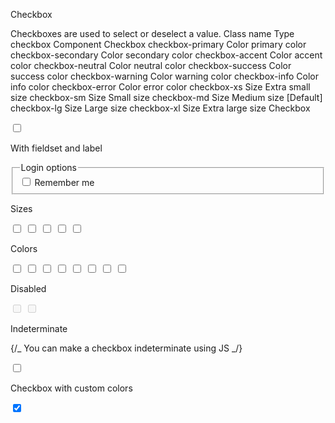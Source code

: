 Checkbox

Checkboxes are used to select or deselect a value.
Class name
Type
checkbox Component
Checkbox
checkbox-primary
Color
primary color
checkbox-secondary
Color
secondary color
checkbox-accent
Color
accent color
checkbox-neutral
Color
neutral color
checkbox-success
Color
success color
checkbox-warning
Color
warning color
checkbox-info
Color
info color
checkbox-error
Color
error color
checkbox-xs
Size
Extra small size
checkbox-sm
Size
Small size
checkbox-md
Size
Medium size [Default]
checkbox-lg
Size
Large size
checkbox-xl
Size
Extra large size
Checkbox

<input type="checkbox" defaultChecked className="checkbox" />

With fieldset and label

<fieldset className="fieldset bg-base-100 border-base-300 rounded-box w-64 border p-4">
  <legend className="fieldset-legend">Login options</legend>
  <label className="label">
    <input type="checkbox" defaultChecked className="checkbox" />
    Remember me
  </label>
</fieldset>

Sizes

<input type="checkbox" defaultChecked className="checkbox checkbox-xs" />
<input type="checkbox" defaultChecked className="checkbox checkbox-sm" />
<input type="checkbox" defaultChecked className="checkbox checkbox-md" />
<input type="checkbox" defaultChecked className="checkbox checkbox-lg" />
<input type="checkbox" defaultChecked className="checkbox checkbox-xl" />

Colors

<input type="checkbox" defaultChecked className="checkbox checkbox-primary" />
<input type="checkbox" defaultChecked className="checkbox checkbox-secondary" />
<input type="checkbox" defaultChecked className="checkbox checkbox-accent" />
<input type="checkbox" defaultChecked className="checkbox checkbox-neutral" />

<input type="checkbox" defaultChecked className="checkbox checkbox-info" />
<input type="checkbox" defaultChecked className="checkbox checkbox-success" />
<input type="checkbox" defaultChecked className="checkbox checkbox-warning" />
<input type="checkbox" defaultChecked className="checkbox checkbox-error" />

Disabled

<input type="checkbox" className="checkbox" disabled />
<input type="checkbox" className="checkbox" disabled defaultChecked />

Indeterminate

{/_ You can make a checkbox indeterminate using JS _/}

<script>
  document.getElementById("my-checkbox").indeterminate = true
</script>
<input type="checkbox" className="checkbox" id="my-checkbox" />

Checkbox with custom colors

<input
  type="checkbox"
  checked="checked"
  className="checkbox border-indigo-600 bg-indigo-500 checked:border-orange-500 checked:bg-orange-400 checked:text-orange-800"
/>
